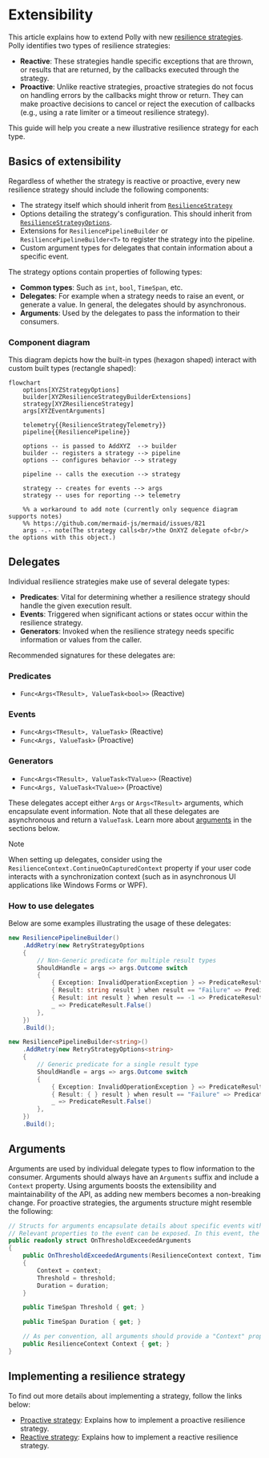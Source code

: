 # Extensibility

This article explains how to extend Polly with new [resilience strategies](../strategies/index.md). Polly identifies two types of resilience strategies:

- **Reactive**: These strategies handle specific exceptions that are thrown, or results that are returned, by the callbacks executed through the strategy.
- **Proactive**: Unlike reactive strategies, proactive strategies do not focus on handling errors by the callbacks might throw or return. They can make proactive decisions to cancel or reject the execution of callbacks (e.g., using a rate limiter or a timeout resilience strategy).

This guide will help you create a new illustrative resilience strategy for each type.

## Basics of extensibility

Regardless of whether the strategy is reactive or proactive, every new resilience strategy should include the following components:

- The strategy itself which should inherit from [`ResilienceStrategy`](xref:Polly.ResilienceStrategy)
- Options detailing the strategy's configuration. This should inherit from [`ResilienceStrategyOptions`](xref:Polly.ResilienceStrategyOptions).
- Extensions for `ResiliencePipelineBuilder` or `ResiliencePipelineBuilder<T>` to register the strategy into the pipeline.
- Custom argument types for delegates that contain information about a specific event.

The strategy options contain properties of following types:

- **Common types**: Such as `int`, `bool`, `TimeSpan`, etc.
- **Delegates**: For example when a strategy needs to raise an event, or generate a value. In general, the delegates should by asynchronous.
- **Arguments**: Used by the delegates to pass the information to their consumers.

### Component diagram

This diagram depicts how the built-in types (hexagon shaped) interact with custom built types (rectangle shaped):

```mermaid
flowchart
    options[XYZStrategyOptions]
    builder[XYZResilienceStrategyBuilderExtensions]
    strategy[XYZResilienceStrategy]
    args[XYZEventArguments]

    telemetry{{ResilienceStrategyTelemetry}}
    pipeline{{ResiliencePipeline}}

    options -- is passed to AddXYZ  --> builder
    builder -- registers a strategy --> pipeline
    options -- configures behavior --> strategy

    pipeline -- calls the execution --> strategy

    strategy -- creates for events --> args
    strategy -- uses for reporting --> telemetry

    %% a workaround to add note (currently only sequence diagram supports notes)
    %% https://github.com/mermaid-js/mermaid/issues/821
    args -.- note(The strategy calls<br/>the OnXYZ delegate of<br/> the options with this object.)
```

## Delegates

Individual resilience strategies make use of several delegate types:

- **Predicates**: Vital for determining whether a resilience strategy should handle the given execution result.
- **Events**: Triggered when significant actions or states occur within the resilience strategy.
- **Generators**: Invoked when the resilience strategy needs specific information or values from the caller.

Recommended signatures for these delegates are:

### Predicates

- `Func<Args<TResult>, ValueTask<bool>>` (Reactive)

### Events

- `Func<Args<TResult>, ValueTask>` (Reactive)
- `Func<Args, ValueTask>` (Proactive)

### Generators

- `Func<Args<TResult>, ValueTask<TValue>>` (Reactive)
- `Func<Args, ValueTask<TValue>>` (Proactive)

These delegates accept either `Args` or `Args<TResult>` arguments, which encapsulate event information. Note that all these delegates are asynchronous and return a `ValueTask`. Learn more about [arguments](#arguments) in the sections below.

> [!NOTE]
> When setting up delegates, consider using the `ResilienceContext.ContinueOnCapturedContext` property if your user code interacts with a synchronization context (such as in asynchronous UI applications like Windows Forms or WPF).

### How to use delegates

Below are some examples illustrating the usage of these delegates:

<!-- snippet: delegate-usage -->
```cs
new ResiliencePipelineBuilder()
    .AddRetry(new RetryStrategyOptions
    {
        // Non-Generic predicate for multiple result types
        ShouldHandle = args => args.Outcome switch
        {
            { Exception: InvalidOperationException } => PredicateResult.True(),
            { Result: string result } when result == "Failure" => PredicateResult.True(),
            { Result: int result } when result == -1 => PredicateResult.True(),
            _ => PredicateResult.False()
        },
    })
    .Build();

new ResiliencePipelineBuilder<string>()
    .AddRetry(new RetryStrategyOptions<string>
    {
        // Generic predicate for a single result type
        ShouldHandle = args => args.Outcome switch
        {
            { Exception: InvalidOperationException } => PredicateResult.True(),
            { Result: { } result } when result == "Failure" => PredicateResult.True(),
            _ => PredicateResult.False()
        },
    })
    .Build();
```
<!-- endSnippet -->

## Arguments

Arguments are used by individual delegate types to flow information to the consumer. Arguments should always have an `Arguments` suffix and include a `Context` property. Using arguments boosts the extensibility and maintainability of the API, as adding new members becomes a non-breaking change.  For proactive strategies, the arguments structure might resemble the following:

<!-- snippet: ext-proactive-args -->
```cs
// Structs for arguments encapsulate details about specific events within the resilience strategy.
// Relevant properties to the event can be exposed. In this event, the actual execution time and the exceeded threshold are included.
public readonly struct OnThresholdExceededArguments
{
    public OnThresholdExceededArguments(ResilienceContext context, TimeSpan threshold, TimeSpan duration)
    {
        Context = context;
        Threshold = threshold;
        Duration = duration;
    }

    public TimeSpan Threshold { get; }

    public TimeSpan Duration { get; }

    // As per convention, all arguments should provide a "Context" property.
    public ResilienceContext Context { get; }
}
```
<!-- endSnippet -->

## Implementing a resilience strategy

To find out more details about implementing a strategy, follow the links below:

- [Proactive strategy](proactive-strategy.md): Explains how to implement a proactive resilience strategy.
- [Reactive strategy](reactive-strategy.md): Explains how to implement a reactive resilience strategy.

